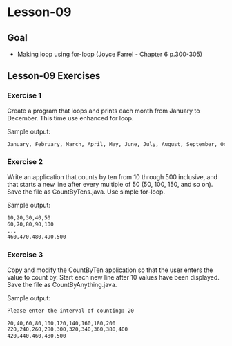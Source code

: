 # Lesson-09

## Goal
* Making loop using for-loop (Joyce Farrel - Chapter 6 p.300-305)

## Lesson-09 Exercises

### Exercise 1
Create a program that loops and prints 
each month from January to December.
This time use enhanced for loop.

Sample output:

```bash
January, February, March, April, May, June, July, August, September, October, November, December
```

   
### Exercise 2
Write an application that counts by ten from 10 through 500 inclusive, and
that starts a new line after every multiple of 50 (50, 100, 150, and so on). 
Save the file as CountByTens.java. Use simple for-loop.

Sample output:

```bash
10,20,30,40,50
60,70,80,90,100
...
460,470,480,490,500
```

### Exercise 3
Copy and modify the CountByTen application so that the user enters the value to
count by. Start each new line after 10 values have been displayed. Save the
file as CountByAnything.java.

Sample output:

```bash
Please enter the interval of counting: 20

20,40,60,80,100,120,140,160,180,200
220,240,260,280,300,320,340,360,380,400
420,440,460,480,500
```